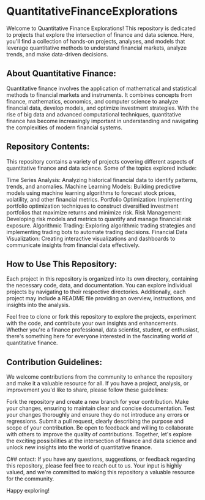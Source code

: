 # QuantitativeFinanceExplorations

Welcome to Quantitative Finance Explorations! This repository is dedicated to projects that explore the intersection of finance and data science. Here, you'll find a collection of hands-on projects, analyses, and models that leverage quantitative methods to understand financial markets, analyze trends, and make data-driven decisions.

## About Quantitative Finance:
Quantitative finance involves the application of mathematical and statistical methods to financial markets and instruments. It combines concepts from finance, mathematics, economics, and computer science to analyze financial data, develop models, and optimize investment strategies. With the rise of big data and advanced computational techniques, quantitative finance has become increasingly important in understanding and navigating the complexities of modern financial systems.

## Repository Contents:
This repository contains a variety of projects covering different aspects of quantitative finance and data science. Some of the topics explored include:

Time Series Analysis: Analyzing historical financial data to identify patterns, trends, and anomalies.
Machine Learning Models: Building predictive models using machine learning algorithms to forecast stock prices, volatility, and other financial metrics.
Portfolio Optimization: Implementing portfolio optimization techniques to construct diversified investment portfolios that maximize returns and minimize risk.
Risk Management: Developing risk models and metrics to quantify and manage financial risk exposure.
Algorithmic Trading: Exploring algorithmic trading strategies and implementing trading bots to automate trading decisions.
Financial Data Visualization: Creating interactive visualizations and dashboards to communicate insights from financial data effectively.
## How to Use This Repository:
Each project in this repository is organized into its own directory, containing the necessary code, data, and documentation. You can explore individual projects by navigating to their respective directories. Additionally, each project may include a README file providing an overview, instructions, and insights into the analysis.

Feel free to clone or fork this repository to explore the projects, experiment with the code, and contribute your own insights and enhancements. Whether you're a finance professional, data scientist, student, or enthusiast, there's something here for everyone interested in the fascinating world of quantitative finance.

## Contribution Guidelines:
We welcome contributions from the community to enhance the repository and make it a valuable resource for all. If you have a project, analysis, or improvement you'd like to share, please follow these guidelines:

Fork the repository and create a new branch for your contribution.
Make your changes, ensuring to maintain clear and concise documentation.
Test your changes thoroughly and ensure they do not introduce any errors or regressions.
Submit a pull request, clearly describing the purpose and scope of your contribution.
Be open to feedback and willing to collaborate with others to improve the quality of contributions.
Together, let's explore the exciting possibilities at the intersection of finance and data science and unlock new insights into the world of quantitative finance.

C## ontact:
If you have any questions, suggestions, or feedback regarding this repository, please feel free to reach out to us. Your input is highly valued, and we're committed to making this repository a valuable resource for the community.

Happy exploring!
